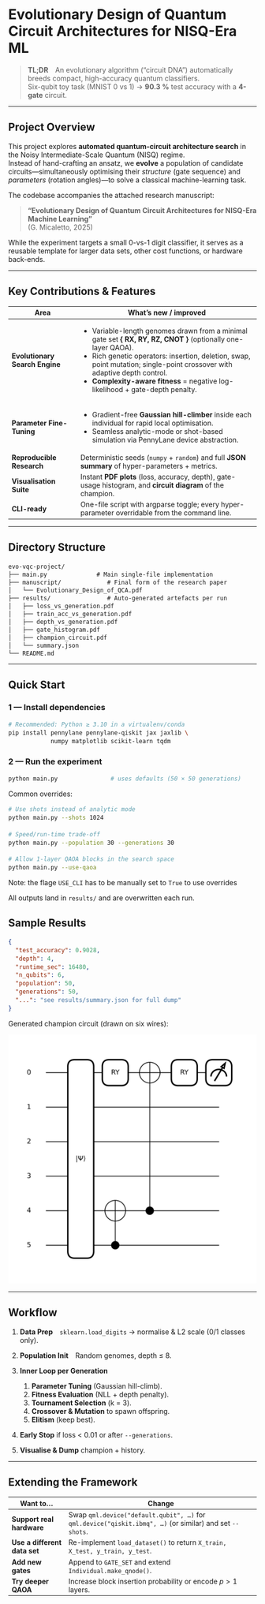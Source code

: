# Evolutionary Design of Quantum Circuit Architectures for NISQ-Era ML  

> **TL;DR** An evolutionary algorithm (“circuit DNA”) automatically breeds compact, high-accuracy quantum classifiers.  
> Six-qubit toy task (MNIST 0 vs 1) $\rightarrow$ **90.3 %** test accuracy with a **4-gate** circuit.  

---

## Project Overview
This project explores **automated quantum‐circuit architecture search** in the Noisy Intermediate-Scale Quantum (NISQ) regime.  
Instead of hand-crafting an ansatz, we **evolve** a population of candidate circuits—simultaneously optimising their _structure_ (gate sequence) and _parameters_ (rotation angles)—to solve a classical machine-learning task.

The codebase accompanies the attached research manuscript:

> **“Evolutionary Design of Quantum Circuit Architectures for NISQ-Era Machine Learning”**  
> (G. Micaletto, 2025)

While the experiment targets a small 0-vs-1 digit classifier, it serves as a reusable template for larger data sets, other cost functions, or hardware back-ends.

---

## Key Contributions & Features

| Area | What’s new / improved |
|------|-----------------------|
| **Evolutionary Search Engine** | <ul><li>Variable-length genomes drawn from a minimal gate set **{ RX, RY, RZ, CNOT }** (optionally one-layer QAOA).</li><li>Rich genetic operators: insertion, deletion, swap, point mutation; single-point crossover with adaptive depth control.</li><li>**Complexity-aware fitness** = negative log-likelihood + gate-depth penalty.</li></ul> |
| **Parameter Fine-Tuning** | <ul><li>Gradient-free **Gaussian hill-climber** inside each individual for rapid local optimisation.</li><li>Seamless analytic-mode or shot-based simulation via PennyLane device abstraction.</li></ul> |
| **Reproducible Research** | Deterministic seeds (`numpy` + `random`) and full **JSON summary** of hyper-parameters + metrics. |
| **Visualisation Suite** | Instant **PDF plots** (loss, accuracy, depth), gate-usage histogram, and **circuit diagram** of the champion. |
| **CLI-ready** | One-file script with argparse toggle; every hyper-parameter overridable from the command line. |

---
## Directory Structure

```
evo-vqc-project/
├── main.py              # Main single-file implementation
├── manuscript/             # Final form of the research paper
│   └── Evolutionary_Design_of_QCA.pdf
├── results/                # Auto-generated artefacts per run
│   ├── loss_vs_generation.pdf
│   ├── train_acc_vs_generation.pdf
│   ├── depth_vs_generation.pdf
│   ├── gate_histogram.pdf
│   ├── champion_circuit.pdf
│   └── summary.json
└── README.md

```

---

## Quick Start

### 1 — Install dependencies

```bash
# Recommended: Python ≥ 3.10 in a virtualenv/conda
pip install pennylane pennylane-qiskit jax jaxlib \
            numpy matplotlib scikit-learn tqdm
```
### 2 — Run the experiment
```bash
python main.py               # uses defaults (50 × 50 generations)
```
Common overrides:
```bash
# Use shots instead of analytic mode
python main.py --shots 1024

# Speed/run-time trade-off
python main.py --population 30 --generations 30

# Allow 1-layer QAOA blocks in the search space
python main.py --use-qaoa
```
Note: the flage `USE_CLI` has to be manually set to `True` to use overrides

All outputs land in `results/` and are overwritten each run.


## Sample Results

```json
{
  "test_accuracy": 0.9028,
  "depth": 4,
  "runtime_sec": 16480,
  "n_qubits": 6,
  "population": 50,
  "generations": 50,
  "...": "see results/summary.json for full dump"
}
```

Generated champion circuit (drawn on six wires):

![champion_circuit.pdf](results/champion_circuit.png)

---

## Workflow

1. **Data Prep** `sklearn.load_digits` → normalise & L2 scale (0/1 classes only).
2. **Population Init** Random genomes, depth ≤ 8.
3. **Inner Loop per Generation**

   1. **Parameter Tuning** (Gaussian hill-climb).
   2. **Fitness Evaluation** (NLL + depth penalty).
   3. **Tournament Selection** (k = 3).
   4. **Crossover & Mutation** to spawn offspring.
   5. **Elitism** (keep best).
4. **Early Stop** if loss < 0.01 or after `--generations`.
5. **Visualise & Dump** champion + history.

---

## Extending the Framework

| Want to…                     | Change                                                                                                   |
| ---------------------------- | -------------------------------------------------------------------------------------------------------- |
| **Support real hardware**    | Swap `qml.device("default.qubit", …)` for `qml.device("qiskit.ibmq", …)` (or similar) and set `--shots`. |
| **Use a different data set** | Re-implement `load_dataset()` to return `X_train, X_test, y_train, y_test`.                              |
| **Add new gates**            | Append to `GATE_SET` and extend `Individual.make_qnode()`.                                               |
| **Try deeper QAOA**          | Increase block insertion probability or encode $p>1$ layers.                                             |

